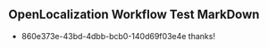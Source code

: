 ## OpenLocalization Workflow Test MarkDown
* 860e373e-43bd-4dbb-bcb0-140d69f03e4e thanks!

<!--HONumber=Aug16_HO1-->


